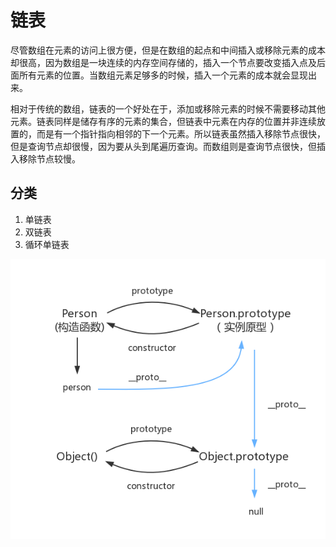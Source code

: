 # 链表

尽管数组在元素的访问上很方便，但是在数组的起点和中间插入或移除元素的成本却很高，因为数组是一块连续的内存空间存储的，插入一个节点要改变插入点及后面所有元素的位置。当数组元素足够多的时候，插入一个元素的成本就会显现出来。

相对于传统的数组，链表的一个好处在于，添加或移除元素的时候不需要移动其他元素。链表同样是储存有序的元素的集合，但链表中元素在内存的位置并非连续放置的，而是有一个指针指向相邻的下一个元素。所以链表虽然插入移除节点很快，但是查询节点却很慢，因为要从头到尾遍历查询。而数组则是查询节点很快，但插入移除节点较慢。

## 分类

1. 单链表
2. 双链表
3. 循环单链表

![](../../../.gitbook/assets/image%20%28108%29.png)

